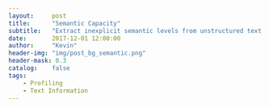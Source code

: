 ```yaml
---
layout:     post
title:      "Semantic Capacity"
subtitle:   "Extract inexplicit semantic levels from unstructured text information"
date:       2017-12-01 12:00:00
author:     "Kevin"
header-img: "img/post_bg_semantic.png"
header-mask: 0.3
catalog:    false
tags:
    - Profiling
    - Text Information
---
```



> 

